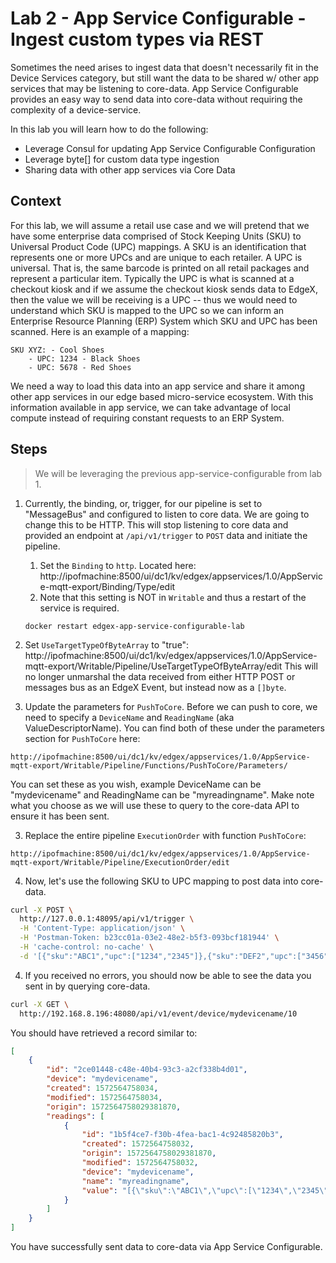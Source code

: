 # Lab 2 - App Service Configurable - Ingest custom types via REST

Sometimes the need arises to ingest data that doesn't necessarily fit in the Device Services category, but still want the data to be shared w/ other app services that may be listening to core-data. App Service Configurable provides an easy way to send data into core-data without requiring the complexity of a device-service.

In this lab you will learn how to do the following:

- Leverage Consul for updating App Service Configurable Configuration
- Leverage byte[] for custom data type ingestion
- Sharing data with other app services via Core Data

## Context

For this lab, we will assume a retail use case and we will pretend that we have some enterprise data comprised of Stock Keeping Units (SKU) to Universal Product Code (UPC) mappings. A SKU is an identification that represents one or more UPCs and are unique to each retailer. A UPC is universal. That is, the same barcode is printed on all retail packages and represent a particular item. Typically the UPC is what is scanned at a checkout kiosk and if we assume the checkout kiosk sends data to EdgeX, then the value we will be receiving is a UPC -- thus we would need to understand which SKU is mapped to the UPC so we can inform an Enterprise Resource Planning (ERP) System which SKU and UPC has been scanned. Here is an example of a mapping:

    SKU XYZ: - Cool Shoes
        - UPC: 1234 - Black Shoes
        - UPC: 5678 - Red Shoes

We need a way to load this data into an app service and share it among other app services in our edge based micro-service ecosystem.  With this information available in app service, we can take advantage of local compute instead of requiring constant requests to an ERP System.


## Steps

> We will be leveraging the previous app-service-configurable from lab 1.

1. Currently, the binding, or, trigger, for our pipeline is set to "MessageBus" and configured to listen to core data. We are going to change this to be HTTP. This will stop listening to core data and provided an endpoint at `/api/v1/trigger` to `POST` data and initiate the pipeline. 
    1.  Set the `Binding` to `http`. Located here:
    http://ipofmachine:8500/ui/dc1/kv/edgex/appservices/1.0/AppService-mqtt-export/Binding/Type/edit
    2. Note that this setting is NOT in `Writable` and thus a restart of the service is required.
    ```
    docker restart edgex-app-service-configurable-lab
    ```      
2. Set `UseTargetTypeOfByteArray` to "true":
    http://ipofmachine:8500/ui/dc1/kv/edgex/appservices/1.0/AppService-mqtt-export/Writable/Pipeline/UseTargetTypeOfByteArray/edit
    This will no longer unmarshal the data received from either HTTP POST or messages bus as an EdgeX Event, but instead now as a `[]byte`.

4. Update the parameters for `PushToCore`. Before we can push to core, we need to specify a `DeviceName` and `ReadingName` (aka ValueDescriptorName). 
You can find both of these under the parameters section for `PushToCore` here:
```
http://ipofmachine:8500/ui/dc1/kv/edgex/appservices/1.0/AppService-mqtt-export/Writable/Pipeline/Functions/PushToCore/Parameters/
```
You can set these as you wish, example DeviceName can be "mydevicename" and ReadingName can be "myreadingname". Make note what you choose as we will use these to query to the core-data API to ensure it has been sent. 

3. Replace the entire pipeline `ExecutionOrder` with function `PushToCore`:
```
http://ipofmachine:8500/ui/dc1/kv/edgex/appservices/1.0/AppService-mqtt-export/Writable/Pipeline/ExecutionOrder/edit
```

4. Now, let's use the following SKU to UPC mapping to post data into core-data.
```bash
curl -X POST \
  http://127.0.0.1:48095/api/v1/trigger \
  -H 'Content-Type: application/json' \
  -H 'Postman-Token: b23cc01a-03e2-48e2-b5f3-093bcf181944' \
  -H 'cache-control: no-cache' \
  -d '[{"sku":"ABC1","upc":["1234","2345"]},{"sku":"DEF2","upc":["3456","4567"]}]'
```

4. If you received no errors, you should now be able to see the data you sent in by querying core-data.
```bash
curl -X GET \
  http://192.168.8.196:48080/api/v1/event/device/mydevicename/10
```
You should have retrieved a record similar to:
```json
[
    {
        "id": "2ce01448-c48e-40b4-93c3-a2cf338b4d01",
        "device": "mydevicename",
        "created": 1572564758034,
        "modified": 1572564758034,
        "origin": 1572564758029381870,
        "readings": [
            {
                "id": "1b5f4ce7-f30b-4fea-bac1-4c92485820b3",
                "created": 1572564758032,
                "origin": 1572564758029381870,
                "modified": 1572564758032,
                "device": "mydevicename",
                "name": "myreadingname",
                "value": "[{\"sku\":\"ABC1\",\"upc\":[\"1234\",\"2345\"]},{\"sku\":\"DEF2\",\"upc\":[\"3456\",\"4567\"]}]"
            }
        ]
    }
]
```

You have successfully sent data to core-data via App Service Configurable.



